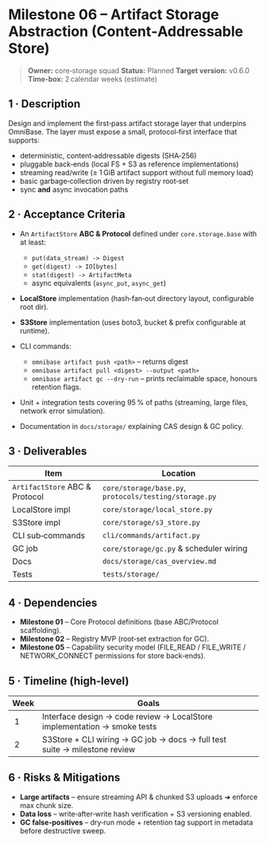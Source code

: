 # Milestone 06 – Artifact Storage Abstraction (Content‑Addressable Store)

> **Owner:** core‑storage squad
> **Status:** Planned
> **Target version:** v0.6.0
> **Time‑box:** 2 calendar weeks (estimate)

## 1 · Description

Design and implement the first‑pass artifact storage layer that underpins OmniBase.  The layer must expose a small, protocol‑first interface that supports:

* deterministic, content‑addressable digests (SHA‑256)
* pluggable back‑ends (local FS + S3 as reference implementations)
* streaming read/write (≥ 1 GiB artifact support without full memory load)
* basic garbage‑collection driven by registry root‑set
* sync **and** async invocation paths

## 2 · Acceptance Criteria

* An `ArtifactStore` **ABC & Protocol** defined under `core.storage.base` with at least:

  * `put(data_stream) -> Digest`
  * `get(digest) -> IO[bytes]`
  * `stat(digest) -> ArtifactMeta`
  * async equivalents (`async_put`, `async_get`)
* **LocalStore** implementation (hash‑fan‑out directory layout, configurable root dir).
* **S3Store** implementation (uses boto3, bucket & prefix configurable at runtime).
* CLI commands:

  * `omnibase artifact push <path>` – returns digest
  * `omnibase artifact pull <digest> --output <path>`
  * `omnibase artifact gc --dry‑run` – prints reclaimable space, honours retention flags.
* Unit + integration tests covering 95 % of paths (streaming, large files, network error simulation).
* Documentation in `docs/storage/` explaining CAS design & GC policy.

## 3 · Deliverables

| Item                           | Location                                               |
| ------------------------------ | ------------------------------------------------------ |
| `ArtifactStore` ABC & Protocol | `core/storage/base.py`, `protocols/testing/storage.py` |
| LocalStore impl                | `core/storage/local_store.py`                          |
| S3Store impl                   | `core/storage/s3_store.py`                             |
| CLI sub‑commands               | `cli/commands/artifact.py`                             |
| GC job                         | `core/storage/gc.py` & scheduler wiring                |
| Docs                           | `docs/storage/cas_overview.md`                         |
| Tests                          | `tests/storage/`                                       |

## 4 · Dependencies

* **Milestone 01** – Core Protocol definitions (base ABC/Protocol scaffolding).
* **Milestone 02** – Registry MVP (root‑set extraction for GC).
* **Milestone 05** – Capability security model (FILE\_READ / FILE\_WRITE / NETWORK\_CONNECT permissions for store back‑ends).

## 5 · Timeline (high‑level)

| Week | Goals                                                                     |
| ---- | ------------------------------------------------------------------------- |
|  1   | Interface design → code review → LocalStore implementation → smoke tests  |
|  2   | S3Store + CLI wiring → GC job → docs → full test suite → milestone review |

## 6 · Risks & Mitigations

* **Large artifacts** – ensure streaming API & chunked S3 uploads ➜ enforce max chunk size.
* **Data loss** – write‑after‑write hash verification + S3 versioning enabled.
* **GC false‑positives** – dry‑run mode + retention tag support in metadata before destructive sweep.
